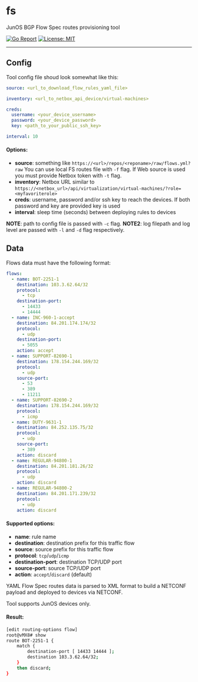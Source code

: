 # fs
JunOS BGP Flow Spec routes provisioning tool

[![Go Report](https://img.shields.io/badge/go%20report-A%2B-blue?style=flat-square&color=00c9ff&labelColor=bec8d2)](https://goreportcard.com/report/github.com/horseinthesky/fs)
[![License: MIT](https://img.shields.io/badge/License-MIT-blueviolet.svg?style=flat-square)](https://opensource.org/licenses/MIT)

---

## Config
Tool config file shoud look somewhat like this:
```yaml
source: <url_to_download_flow_rules_yaml_file>

inventory: <url_to_netbox_api_device/virtual-machines>

creds:
  username: <your_device_username>
  password: <your_device_password>
  key: <path_to_your_public_ssh_key>

interval: 10
```
#### Options:
- __source__: something like `https://<url>/repos/<reponame>/raw/flows.yml?raw`
  You can use local FS routes file with `-f` flag.
  If Web source is used you must provide Netbox token with `-t` flag.
- __inventory__: Netbox URL similar to `https://<netbox_url>/api/virtualization/virtual-machines/?role=<myfavoriterole>`
- __creds__: username, password and/or ssh key to reach the devices.
  If both password and key are provided key is used
- __interval__: sleep time (seconds) between deploying rules to devices

**NOTE**: path to config file is passed with `-c` flag.
**NOTE2**: log filepath and log level are passed with `-l` and `-d` flag respectively.

## Data
Flows data must have the following format:
```yaml
flows:
  - name: BOT-2251-1
    destination: 103.3.62.64/32
    protocol:
      - tcp
    destination-port:
      - 14433
      - 14444
  - name: INC-960-1-accept
    destination: 84.201.174.174/32
    protocol:
      - udp
    destination-port:
      - 5055
    action: accept
  - name: SUPPORT-82690-1
    destination: 178.154.244.169/32
    protocol:
      - udp
    source-port:
      - 53
      - 389
      - 11211
  - name: SUPPORT-82690-2
    destination: 178.154.244.169/32
    protocol:
      - icmp
  - name: DUTY-9631-1
    destination: 84.252.135.75/32
    protocol:
      - udp
    source-port:
      - 389
    action: discard
  - name: REGULAR-94800-1
    destination: 84.201.181.26/32
    protocol:
      - udp
    action: discard
  - name: REGULAR-94800-2
    destination: 84.201.171.239/32
    protocol:
      - udp
    action: discard
```
#### Supported options:
- __name__: rule name
- __destination__: destination prefix for this traffic flow
- __source__: source prefix for this traffic flow
- __protocol__: `tcp`/`udp`/`icmp`
- __destination-port__: destination TCP/UDP port
- __source-port__: source TCP/UDP port
- __action__: `accept`/`discard` (default)

YAML Flow Spec routes data is parsed to XML format to build a NETCONF payload and deployed to devices via NETCONF.

Tool supports JunOS devices only.
#### Result:
```bash
[edit routing-options flow]
root@vMX8# show
route BOT-2251-1 {
    match {
        destination-port [ 14433 14444 ];
        destination 103.3.62.64/32;
    }
    then discard;
}
```
